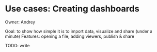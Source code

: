 <!-- TITLE: Use Cases: Creating dashboards -->
<!-- SUBTITLE: -->

# Use cases: Creating dashboards

Owner: Andrey

Goal: to show how simple it is to import data, visualize and share (under a minute)
Features: opening a file, adding viewers, publish & share

TODO: write
